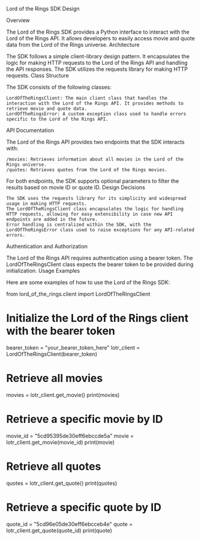 Lord of the Rings SDK Design

Overview

The Lord of the Rings SDK provides a Python interface to interact with the Lord of the Rings API. It allows developers to easily access movie and quote data from the Lord of the Rings universe.
Architecture

The SDK follows a simple client-library design pattern. It encapsulates the logic for making HTTP requests to the Lord of the Rings API and handling the API responses. The SDK utilizes the requests library for making HTTP requests.
Class Structure

The SDK consists of the following classes:

    LordOfTheRingsClient: The main client class that handles the interaction with the Lord of the Rings API. It provides methods to retrieve movie and quote data.
    LordOfTheRingsError: A custom exception class used to handle errors specific to the Lord of the Rings API.

API Documentation

The Lord of the Rings API provides two endpoints that the SDK interacts with:

    /movies: Retrieves information about all movies in the Lord of the Rings universe.
    /quotes: Retrieves quotes from the Lord of the Rings movies.

For both endpoints, the SDK supports optional parameters to filter the results based on movie ID or quote ID.
Design Decisions

    The SDK uses the requests library for its simplicity and widespread usage in making HTTP requests.
    The LordOfTheRingsClient class encapsulates the logic for handling HTTP requests, allowing for easy extensibility in case new API endpoints are added in the future.
    Error handling is centralized within the SDK, with the LordOfTheRingsError class used to raise exceptions for any API-related errors.

Authentication and Authorization

The Lord of the Rings API requires authentication using a bearer token. The LordOfTheRingsClient class expects the bearer token to be provided during initialization.
Usage Examples

Here are some examples of how to use the Lord of the Rings SDK:

from lord_of_the_rings.client import LordOfTheRingsClient

# Initialize the Lord of the Rings client with the bearer token
bearer_token = "your_bearer_token_here"
lotr_client = LordOfTheRingsClient(bearer_token)

# Retrieve all movies
movies = lotr_client.get_movie()
print(movies)

# Retrieve a specific movie by ID
movie_id = "5cd95395de30eff6ebccde5a"
movie = lotr_client.get_movie(movie_id)
print(movie)

# Retrieve all quotes
quotes = lotr_client.get_quote()
print(quotes)

# Retrieve a specific quote by ID
quote_id = "5cd96e05de30eff6ebcceb4e"
quote = lotr_client.get_quote(quote_id)
print(quote)